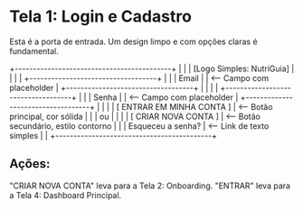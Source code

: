 # Tela 1: Login e Cadastro
Esta é a porta de entrada. Um design limpo e com opções claras é fundamental.

+-------------------------------------------+
|                                           |
|          [Logo Simples: NutriGuia]        |
|                                           |
|   +-----------------------------------+   |
|   | Email                             |   |  <-- Campo com placeholder
|   +-----------------------------------+   |
|                                           |
|   +-----------------------------------+   |
|   | Senha                             |   |  <-- Campo com placeholder
|   +-----------------------------------+   |
|                                           |
|   [        ENTRAR EM MINHA CONTA      ]   |  <-- Botão principal, cor sólida
|                                           |
|                 ou                        |
|                                           |
|   [          CRIAR NOVA CONTA         ]   |  <-- Botão secundário, estilo contorno
|                                           |
|             Esqueceu a senha?             |  <-- Link de texto simples
|                                           |
+-------------------------------------------+

## Ações:
"CRIAR NOVA CONTA" leva para a Tela 2: Onboarding.
"ENTRAR" leva para a Tela 4: Dashboard Principal.